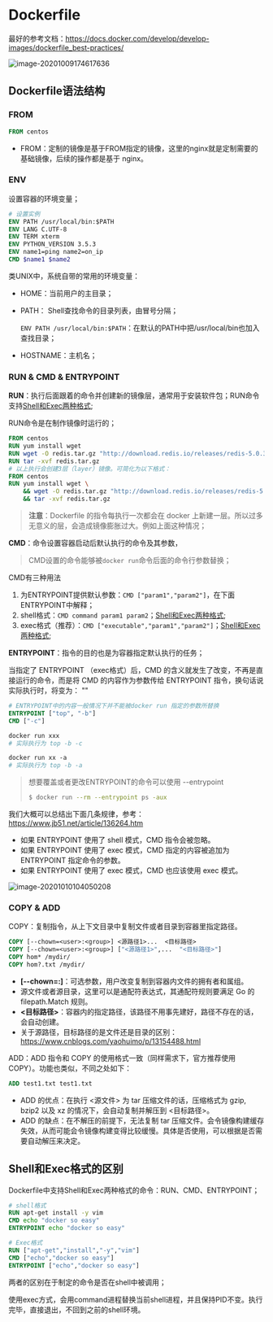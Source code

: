 # Dockerfile

最好的参考文档：https://docs.docker.com/develop/develop-images/dockerfile_best-practices/

![image-20201009174617636](https://tva1.sinaimg.cn/large/007S8ZIlly1gjj852c79jj30iq0f3n3t.jpg)



## Dockerfile语法结构

### FROM

```dockerfile
FROM centos
```

- FROM：定制的镜像是基于FROM指定的镜像，这里的nginx就是定制需要的基础镜像，后续的操作都是基于 nginx。

### ENV

设置容器的环境变量；

```dockerfile
# 设置实例
ENV PATH /usr/local/bin:$PATH
ENV LANG C.UTF-8
ENV TERM xterm
ENV PYTHON_VERSION 3.5.3
ENV name1=ping name2=on_ip
CMD $name1 $name2
```

类UNIX中，系统自带的常用的环境变量：

- HOME：当前用户的主目录；

- PATH： Shell查找命令的目录列表，由冒号分隔；

  `ENV PATH /usr/local/bin:$PATH`：在默认的PATH中把/usr/local/bin也加入查找目录；

- HOSTNAME：主机名；

### RUN & CMD & ENTRYPOINT

**RUN**：执行后面跟着的命令并创建新的镜像层，通常用于安装软件包；RUN命令支持[Shell和Exec两种格式](#shellexec);

RUN命令是在制作镜像时运行的；

```dockerfile
FROM centos
RUN yum install wget
RUN wget -O redis.tar.gz "http://download.redis.io/releases/redis-5.0.3.tar.gz"
RUN tar -xvf redis.tar.gz
# 以上执行会创建3层（layer）镜像。可简化为以下格式：
FROM centos
RUN yum install wget \
    && wget -O redis.tar.gz "http://download.redis.io/releases/redis-5.0.3.tar.gz" \
    && tar -xvf redis.tar.gz
```

> **注意**：Dockerfile 的指令每执行一次都会在 docker 上新建一层。所以过多无意义的层，会造成镜像膨胀过大。例如上面这种情况；

**CMD**：命令设置容器启动后默认执行的命令及其参数，

> CMD设置的命令能够被`docker run`命令后面的命令行参数替换；

CMD有三种用法

1. 为ENTRYPOINT提供默认参数：`CMD ["param1","param2"]`，在下面ENTRYPOINT中解释；
2. shell格式：`CMD command param1 param2`；[Shell和Exec两种格式](#shellexec);
3. exec格式（推荐）：`CMD ["executable","param1","param2"]`；[Shell和Exec两种格式](#shellexec);

**ENTRYPOINT**：指令的目的也是为容器指定默认执行的任务；

当指定了 ENTRYPOINT （exec格式）后，CMD 的含义就发生了改变，不再是直接运行的命令，而是将 CMD 的内容作为参数传给 ENTRYPOINT 指令，换句话说实际执行时，将变为：<ENTRYPOINT> "<CMD>"

```dockerfile
# ENTRYPOINT中的内容一般情况下并不能被docker run 指定的参数所替换
ENTRYPOINT ["top", "-b"]
CMD ["-c"]
```

```dockerfile
docker run xxx
# 实际执行为 top -b -c

docker run xx -a
# 实际执行为 top -b -a
```

> 想要覆盖或者更改ENTRYPOINT的命令可以使用 --entrypoint 
>
> ```bash
> $ docker run --rm --entrypoint ps -aux
> ```

我们大概可以总结出下面几条规律，参考：https://www.jb51.net/article/136264.htm

- 如果 ENTRYPOINT 使用了 shell 模式，CMD 指令会被忽略。
-  如果 ENTRYPOINT 使用了 exec 模式，CMD 指定的内容被追加为 ENTRYPOINT 指定命令的参数。
-  如果 ENTRYPOINT 使用了 exec 模式，CMD 也应该使用 exec 模式。

![image-20201010104050208](https://tva1.sinaimg.cn/large/007S8ZIlly1gjk1gn7kowj314o0h00w3.jpg)

### COPY & ADD

COPY：复制指令，从上下文目录中复制文件或者目录到容器里指定路径。

```dockerfile
COPY [--chown=<user>:<group>] <源路径1>...  <目标路径>
COPY [--chown=<user>:<group>] ["<源路径1>",...  "<目标路径>"]
COPY hom* /mydir/
COPY hom?.txt /mydir/
```

- **[--chown=<user>:<group>]**：可选参数，用户改变复制到容器内文件的拥有者和属组。
- 源文件或者源目录，这里可以是通配符表达式，其通配符规则要满足 Go 的 filepath.Match 规则。
- **<目标路径>**：容器内的指定路径，该路径不用事先建好，路径不存在的话，会自动创建。
- 关于源路径，目标路径的是文件还是目录的区别：https://www.cnblogs.com/yaohuimo/p/13154488.html

ADD：ADD 指令和 COPY 的使用格式一致（同样需求下，官方推荐使用 COPY）。功能也类似，不同之处如下：

```dockerfile
ADD test1.txt test1.txt
```

- ADD 的优点：在执行 <源文件> 为 tar 压缩文件的话，压缩格式为 gzip, bzip2 以及 xz 的情况下，会自动复制并解压到 <目标路径>。
- ADD 的缺点：在不解压的前提下，无法复制 tar 压缩文件。会令镜像构建缓存失效，从而可能会令镜像构建变得比较缓慢。具体是否使用，可以根据是否需要自动解压来决定。

## <span id="shellexec">Shell和Exec格式的区别</span>

Dockerfile中支持Shell和Exec两种格式的命令：RUN、CMD、ENTRYPOINT；

```dockerfile
# shell格式
RUN apt-get install -y vim
CMD echo "docker so easy"
ENTRYPOINT echo "docker so easy"

# Exec格式
RUN ["apt-get","install","-y","vim"]
CMD ["echo","docker so easy"]
ENTRYPOINT ["echo","docker so easy"]
```

两者的区别在于制定的命令是否在shell中被调用；

使用exec方式，会用command进程替换当前shell进程，并且保持PID不变。执行完毕，直接退出，不回到之前的shell环境。

